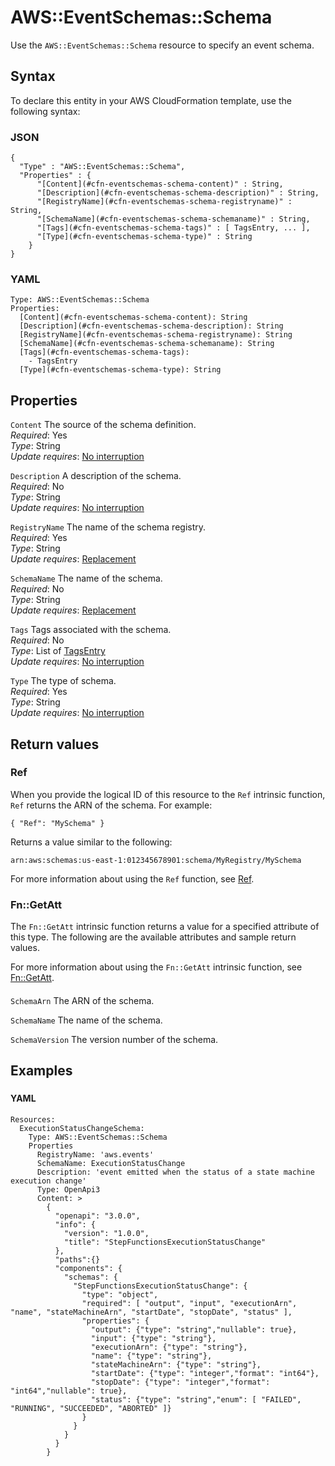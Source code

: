 # AWS::EventSchemas::Schema<a name="aws-resource-eventschemas-schema"></a>

Use the `AWS::EventSchemas::Schema` resource to specify an event schema\.

## Syntax<a name="aws-resource-eventschemas-schema-syntax"></a>

To declare this entity in your AWS CloudFormation template, use the following syntax:

### JSON<a name="aws-resource-eventschemas-schema-syntax.json"></a>

```
{
  "Type" : "AWS::EventSchemas::Schema",
  "Properties" : {
      "[Content](#cfn-eventschemas-schema-content)" : String,
      "[Description](#cfn-eventschemas-schema-description)" : String,
      "[RegistryName](#cfn-eventschemas-schema-registryname)" : String,
      "[SchemaName](#cfn-eventschemas-schema-schemaname)" : String,
      "[Tags](#cfn-eventschemas-schema-tags)" : [ TagsEntry, ... ],
      "[Type](#cfn-eventschemas-schema-type)" : String
    }
}
```

### YAML<a name="aws-resource-eventschemas-schema-syntax.yaml"></a>

```
Type: AWS::EventSchemas::Schema
Properties: 
  [Content](#cfn-eventschemas-schema-content): String
  [Description](#cfn-eventschemas-schema-description): String
  [RegistryName](#cfn-eventschemas-schema-registryname): String
  [SchemaName](#cfn-eventschemas-schema-schemaname): String
  [Tags](#cfn-eventschemas-schema-tags): 
    - TagsEntry
  [Type](#cfn-eventschemas-schema-type): String
```

## Properties<a name="aws-resource-eventschemas-schema-properties"></a>

`Content`  <a name="cfn-eventschemas-schema-content"></a>
The source of the schema definition\.  
*Required*: Yes  
*Type*: String  
*Update requires*: [No interruption](https://docs.aws.amazon.com/AWSCloudFormation/latest/UserGuide/using-cfn-updating-stacks-update-behaviors.html#update-no-interrupt)

`Description`  <a name="cfn-eventschemas-schema-description"></a>
A description of the schema\.  
*Required*: No  
*Type*: String  
*Update requires*: [No interruption](https://docs.aws.amazon.com/AWSCloudFormation/latest/UserGuide/using-cfn-updating-stacks-update-behaviors.html#update-no-interrupt)

`RegistryName`  <a name="cfn-eventschemas-schema-registryname"></a>
The name of the schema registry\.  
*Required*: Yes  
*Type*: String  
*Update requires*: [Replacement](https://docs.aws.amazon.com/AWSCloudFormation/latest/UserGuide/using-cfn-updating-stacks-update-behaviors.html#update-replacement)

`SchemaName`  <a name="cfn-eventschemas-schema-schemaname"></a>
The name of the schema\.  
*Required*: No  
*Type*: String  
*Update requires*: [Replacement](https://docs.aws.amazon.com/AWSCloudFormation/latest/UserGuide/using-cfn-updating-stacks-update-behaviors.html#update-replacement)

`Tags`  <a name="cfn-eventschemas-schema-tags"></a>
Tags associated with the schema\.  
*Required*: No  
*Type*: List of [TagsEntry](aws-properties-eventschemas-schema-tagsentry.md)  
*Update requires*: [No interruption](https://docs.aws.amazon.com/AWSCloudFormation/latest/UserGuide/using-cfn-updating-stacks-update-behaviors.html#update-no-interrupt)

`Type`  <a name="cfn-eventschemas-schema-type"></a>
The type of schema\.  
*Required*: Yes  
*Type*: String  
*Update requires*: [No interruption](https://docs.aws.amazon.com/AWSCloudFormation/latest/UserGuide/using-cfn-updating-stacks-update-behaviors.html#update-no-interrupt)

## Return values<a name="aws-resource-eventschemas-schema-return-values"></a>

### Ref<a name="aws-resource-eventschemas-schema-return-values-ref"></a>

When you provide the logical ID of this resource to the `Ref` intrinsic function, `Ref` returns the ARN of the schema\. For example:

 `{ "Ref": "MySchema" }`

Returns a value similar to the following:

 `arn:aws:schemas:us-east-1:012345678901:schema/MyRegistry/MySchema` 

For more information about using the `Ref` function, see [Ref](https://docs.aws.amazon.com/AWSCloudFormation/latest/UserGuide/intrinsic-function-reference-ref.html)\.

### Fn::GetAtt<a name="aws-resource-eventschemas-schema-return-values-fn--getatt"></a>

The `Fn::GetAtt` intrinsic function returns a value for a specified attribute of this type\. The following are the available attributes and sample return values\.

For more information about using the `Fn::GetAtt` intrinsic function, see [Fn::GetAtt](https://docs.aws.amazon.com/AWSCloudFormation/latest/UserGuide/intrinsic-function-reference-getatt.html)\.

#### <a name="aws-resource-eventschemas-schema-return-values-fn--getatt-fn--getatt"></a>

`SchemaArn`  <a name="SchemaArn-fn::getatt"></a>
The ARN of the schema\.

`SchemaName`  <a name="SchemaName-fn::getatt"></a>
The name of the schema\.

`SchemaVersion`  <a name="SchemaVersion-fn::getatt"></a>
The version number of the schema\.

## Examples<a name="aws-resource-eventschemas-schema--examples"></a>

### <a name="aws-resource-eventschemas-schema--examples--"></a>

#### YAML<a name="aws-resource-eventschemas-schema--examples----yaml"></a>

```
Resources:
  ExecutionStatusChangeSchema:
    Type: AWS::EventSchemas::Schema
    Properties
      RegistryName: 'aws.events'
      SchemaName: ExecutionStatusChange
      Description: 'event emitted when the status of a state machine execution change'
      Type: OpenApi3
      Content: >
        {
          "openapi": "3.0.0",
          "info": {
            "version": "1.0.0",
            "title": "StepFunctionsExecutionStatusChange"
          },
          "paths":{}
          "components": {
            "schemas": {
              "StepFunctionsExecutionStatusChange": {
                "type": "object",
                "required": [ "output", "input", "executionArn", "name", "stateMachineArn", "startDate", "stopDate", "status" ],
                "properties": {
                  "output": {"type": "string","nullable": true},
                  "input": {"type": "string"},
                  "executionArn": {"type": "string"},
                  "name": {"type": "string"},
                  "stateMachineArn": {"type": "string"},
                  "startDate": {"type": "integer","format": "int64"},
                  "stopDate": {"type": "integer","format": "int64","nullable": true},
                  "status": {"type": "string","enum": [ "FAILED", "RUNNING", "SUCCEEDED", "ABORTED" ]}
                }
              }
            }
          }
        }
```